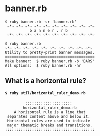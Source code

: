 # banner.rb

```
$ ruby banner.rb -sr 'banner.rb'
 ~*~ ~*~ ~*~ ~*~ ~*~ ~*~ ~*~ ~*~ ~*~ ~*~
           b a n n e r . r b
 ~*~ ~*~ ~*~ ~*~ ~*~ ~*~ ~*~ ~*~ ~*~ ~*~
```


```
$ ruby banner.rb
~*~ ~*~ ~*~ ~*~ ~*~ ~*~ ~*~ ~*~ ~*~ ~*~
Utility to pretty-print banner messages.
========================================
Make banner:  $ ruby banner.rb -b 'BARS'
All options:  $ ruby banner.rb -hr
```

## What is a horizontal rule?

#### `$ ruby util/horizontal_ruler_demo.rb`


```
         :::::::::::::::::::::
        horizontal_ruler_demo.rb
    A horizontal rule is a line that
 separates content above and below it.
 Horizontal rules are used to indicate
 major thematic breaks and transitions.
::::::::::::::::::::::::::::::::::::::::
```
